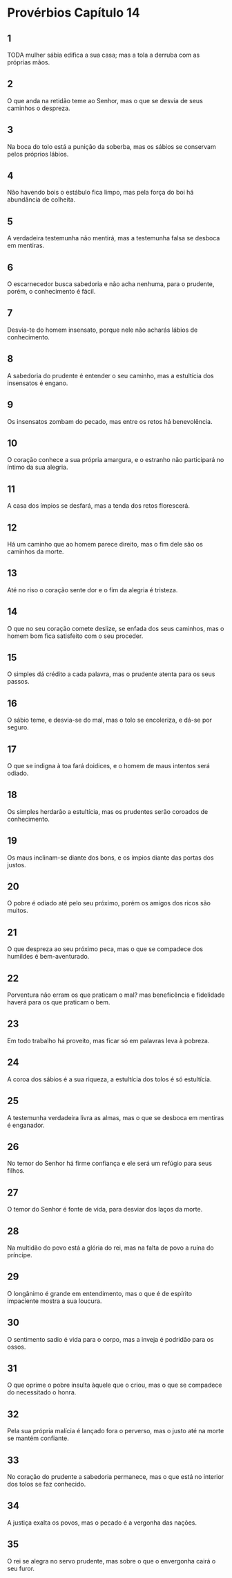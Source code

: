 # Provérbios Capítulo 14

## 1
TODA mulher sábia edifica a sua casa; mas a tola a derruba com as próprias mãos.

## 2
O que anda na retidão teme ao Senhor, mas o que se desvia de seus caminhos o despreza.

## 3
Na boca do tolo está a punição da soberba, mas os sábios se conservam pelos próprios lábios.

## 4
Não havendo bois o estábulo fica limpo, mas pela força do boi há abundância de colheita.

## 5
A verdadeira testemunha não mentirá, mas a testemunha falsa se desboca em mentiras.

## 6
O escarnecedor busca sabedoria e não acha nenhuma, para o prudente, porém, o conhecimento é fácil.

## 7
Desvia-te do homem insensato, porque nele não acharás lábios de conhecimento.

## 8
A sabedoria do prudente é entender o seu caminho, mas a estultícia dos insensatos é engano.

## 9
Os insensatos zombam do pecado, mas entre os retos há benevolência.

## 10
O coração conhece a sua própria amargura, e o estranho não participará no íntimo da sua alegria.

## 11
A casa dos ímpios se desfará, mas a tenda dos retos florescerá.

## 12
Há um caminho que ao homem parece direito, mas o fim dele são os caminhos da morte.

## 13
Até no riso o coração sente dor e o fim da alegria é tristeza.

## 14
O que no seu coração comete deslize, se enfada dos seus caminhos, mas o homem bom fica satisfeito com o seu proceder.

## 15
O simples dá crédito a cada palavra, mas o prudente atenta para os seus passos.

## 16
O sábio teme, e desvia-se do mal, mas o tolo se encoleriza, e dá-se por seguro.

## 17
O que se indigna à toa fará doidices, e o homem de maus intentos será odiado.

## 18
Os simples herdarão a estultícia, mas os prudentes serão coroados de conhecimento.

## 19
Os maus inclinam-se diante dos bons, e os ímpios diante das portas dos justos.

## 20
O pobre é odiado até pelo seu próximo, porém os amigos dos ricos são muitos.

## 21
O que despreza ao seu próximo peca, mas o que se compadece dos humildes é bem-aventurado.

## 22
Porventura não erram os que praticam o mal? mas beneficência e fidelidade haverá para os que praticam o bem.

## 23
Em todo trabalho há proveito, mas ficar só em palavras leva à pobreza.

## 24
A coroa dos sábios é a sua riqueza, a estultícia dos tolos é só estultícia.

## 25
A testemunha verdadeira livra as almas, mas o que se desboca em mentiras é enganador.

## 26
No temor do Senhor há firme confiança e ele será um refúgio para seus filhos.

## 27
O temor do Senhor é fonte de vida, para desviar dos laços da morte.

## 28
Na multidão do povo está a glória do rei, mas na falta de povo a ruína do príncipe.

## 29
O longânimo é grande em entendimento, mas o que é de espírito impaciente mostra a sua loucura.

## 30
O sentimento sadio é vida para o corpo, mas a inveja é podridão para os ossos.

## 31
O que oprime o pobre insulta àquele que o criou, mas o que se compadece do necessitado o honra.

## 32
Pela sua própria malícia é lançado fora o perverso, mas o justo até na morte se mantém confiante.

## 33
No coração do prudente a sabedoria permanece, mas o que está no interior dos tolos se faz conhecido.

## 34
A justiça exalta os povos, mas o pecado é a vergonha das nações.

## 35
O rei se alegra no servo prudente, mas sobre o que o envergonha cairá o seu furor.

